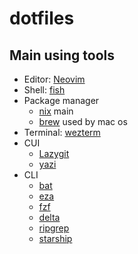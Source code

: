 # dotfiles

## Main using tools

- Editor: [Neovim](https://github.com/neovim/neovim)
- Shell: [fish](https://github.com/fish-shell/fish-shell)
- Package manager
    - [nix](https://github.com/NixOS/nix) main
    - [brew](https://github.com/Homebrew/brew) used by mac os
- Terminal: [wezterm](https://github.com/wez/wezterm)
- CUI
    - [Lazygit](https://github.com/jesseduffield/lazygit)
    - [yazi](https://github.com/sxyazi/yazi)
- CLI
    - [bat](https://github.com/sharkdp/bat)
    - [eza](https://github.com/eza-community/eza)
    - [fzf](https://github.com/junegunn/fzf)
    - [delta](https://github.com/dandavison/delta)
    - [ripgrep](https://github.com/BurntSushi/ripgrep)
    - [starship](https://github.com/starship/starship)
